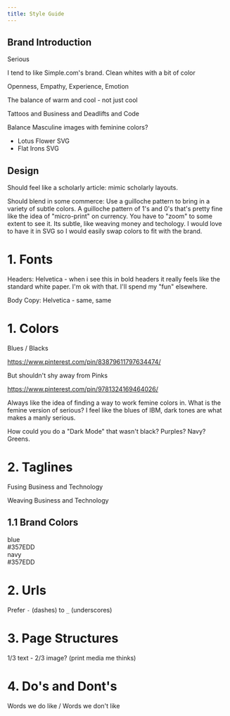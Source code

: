 ```yaml
---
title: Style Guide
---
```



## Brand Introduction

Serious

I tend to like Simple.com's brand. Clean whites with a bit of color

Openness, Empathy, Experience, Emotion

The balance of warm and cool - not just cool

Tattoos and Business and Deadlifts and Code

Balance Masculine images with feminine colors?

- Lotus Flower SVG
- Flat Irons SVG


## Design

Should feel like a scholarly article: mimic scholarly layouts.

Should blend in some commerce: Use a guilloche pattern to bring in a variety of subtle colors. A guilloche pattern of 1's and 0's that's pretty fine like the idea of "micro-print" on currency. You have to "zoom" to some extent to see it. Its subtle, like weaving money and techology. I would love to have it in SVG so I would easily swap colors to fit with the brand.


# 1. Fonts

Headers: Helvetica - when i see this in bold headers it really feels like the standard white paper. I'm ok with that. I'll spend my "fun" elsewhere.

Body Copy: Helvetica - same, same

# 1. Colors

Blues / Blacks

https://www.pinterest.com/pin/83879611797634474/

But shouldn't shy away from Pinks

https://www.pinterest.com/pin/9781324169464026/

Always like the idea of finding a way to work femine colors in. What is the femine version of serious? I feel like the blues of IBM, dark tones are what makes a manly serious.

How could you do a "Dark Mode" that wasn't black? Purples? Navy? Greens.

# 2.  Taglines

Fusing Business and Technology

Weaving Business and Technology

## 1.1 Brand Colors

<div class="bg-blue pa3">
  <div>blue</div>
  <div>#357EDD</div>
</div>
<div class="bg-navy pa3">
  <div>navy</div>
  <div>#357EDD</div>
</div>

# 2. Urls

Prefer `-` (dashes) to `_` (underscores)


# 3. Page Structures

1/3 text - 2/3 image? (print media me thinks)

# 4. Do's and Dont's

Words we do like / Words we don't like
